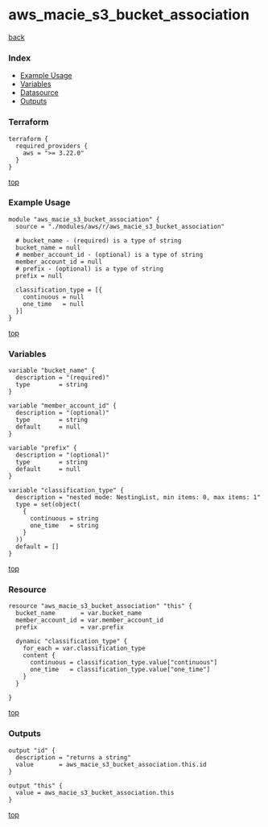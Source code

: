 # aws_macie_s3_bucket_association

[back](../aws.md)

### Index

- [Example Usage](#example-usage)
- [Variables](#variables)
- [Datasource](#datasource)
- [Outputs](#outputs)

### Terraform

```hcl
terraform {
  required_providers {
    aws = ">= 3.22.0"
  }
}
```

[top](#index)

### Example Usage

```hcl
module "aws_macie_s3_bucket_association" {
  source = "./modules/aws/r/aws_macie_s3_bucket_association"

  # bucket_name - (required) is a type of string
  bucket_name = null
  # member_account_id - (optional) is a type of string
  member_account_id = null
  # prefix - (optional) is a type of string
  prefix = null

  classification_type = [{
    continuous = null
    one_time   = null
  }]
}
```

[top](#index)

### Variables

```hcl
variable "bucket_name" {
  description = "(required)"
  type        = string
}

variable "member_account_id" {
  description = "(optional)"
  type        = string
  default     = null
}

variable "prefix" {
  description = "(optional)"
  type        = string
  default     = null
}

variable "classification_type" {
  description = "nested mode: NestingList, min items: 0, max items: 1"
  type = set(object(
    {
      continuous = string
      one_time   = string
    }
  ))
  default = []
}
```

[top](#index)

### Resource

```hcl
resource "aws_macie_s3_bucket_association" "this" {
  bucket_name       = var.bucket_name
  member_account_id = var.member_account_id
  prefix            = var.prefix

  dynamic "classification_type" {
    for_each = var.classification_type
    content {
      continuous = classification_type.value["continuous"]
      one_time   = classification_type.value["one_time"]
    }
  }

}
```

[top](#index)

### Outputs

```hcl
output "id" {
  description = "returns a string"
  value       = aws_macie_s3_bucket_association.this.id
}

output "this" {
  value = aws_macie_s3_bucket_association.this
}
```

[top](#index)